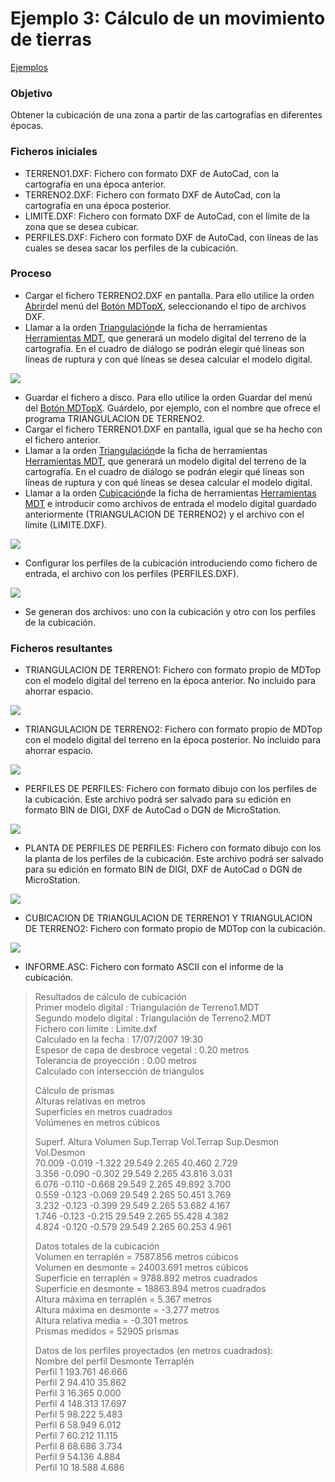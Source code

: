 # Ejemplo 3: Cálculo de un movimiento de tierras

[Ejemplos](/mdtopx/ejemplos/)

### Objetivo

Obtener la cubicación de una zona a partir de las cartografías en diferentes épocas.

### Ficheros iniciales

* TERRENO1.DXF: Fichero con formato DXF de AutoCad, con la cartografía en una época anterior.
* TERRENO2.DXF: Fichero con formato DXF de AutoCad, con la cartografía en una época posterior.
* LIMITE.DXF: Fichero con formato DXF de AutoCad, con el límite de la zona que se desea cubicar.
* PERFILES.DXF: Fichero con formato DXF de AutoCad, con líneas de las cuales se desea sacar los perfiles de la cubicación.

### Proceso

* Cargar el fichero TERRENO2.DXF en pantalla. Para ello utilice la orden [Abrir](../operaciones-con-archivos/abrir-archivo.md)del menú del [Botón MDTopX](../introduccion/boton-de-mdtopx.md), seleccionando el tipo de archivos DXF.
* Llamar a la orden [Triangulación](../como/como-triangulacion.md)de la ficha de herramientas [Herramientas MDT](/mdtopx/herramientas-mdt/), que generará un modelo digital del terreno de la cartografía. En el cuadro de diálogo se podrán elegir qué líneas son líneas de ruptura y con qué líneas se desea calcular el modelo digital.

![](../../.gitbook/assets/pantalla1-ejemplo3.jpg)

* Guardar el fichero a disco. Para ello utilice la orden Guardar del menú del [Botón MDTopX](../introduccion/boton-de-mdtopx.md). Guárdelo, por ejemplo, con el nombre que ofrece el programa TRIANGULACION DE TERRENO2.
* Cargar el fichero TERRENO1.DXF en pantalla, igual que se ha hecho con el fichero anterior.
* Llamar a la orden [Triangulación](../como/como-triangulacion.md)de la ficha de herramientas [Herramientas MDT](/mdtopx/herramientas-mdt/), que generará un modelo digital del terreno de la cartografía. En el cuadro de diálogo se podrán elegir qué líneas son líneas de ruptura y con qué líneas se desea calcular el modelo digital.
* Llamar a la orden [Cubicación](../como/como-cubicacion.md)de la ficha de herramientas [Herramientas MDT](../fichas-de-herramientas/ficha-de-herramientas-mdt/) e introducir como archivos de entrada el modelo digital guardado anteriormente (TRIANGULACION DE TERRENO2) y el archivo con el límite (LIMITE.DXF).

![](../../.gitbook/assets/pantalla5-ejemplo3.jpg)

* Configurar los perfiles de la cubicación introduciendo como fichero de entrada, el archivo con los perfiles (PERFILES.DXF).

![](../../.gitbook/assets/pantalla4-ejemplo3.jpg)

* Se generan dos archivos: uno con la cubicación y otro con los perfiles de la cubicación.

### Ficheros resultantes

* TRIANGULACION DE TERRENO1: Fichero con formato propio de MDTop con el modelo digital del terreno en la época anterior. No incluido para ahorrar espacio.

![](../../.gitbook/assets/pantalla2-ejemplo3.jpg)

* TRIANGULACION DE TERRENO2: Fichero con formato propio de MDTop con el modelo digital del terreno en la época posterior. No incluido para ahorrar espacio.

![](../../.gitbook/assets/pantalla3-ejemplo3.jpg)

* PERFILES DE PERFILES: Fichero con formato dibujo con los perfiles de la cubicación. Este archivo podrá ser salvado para su edición en formato BIN de DIGI, DXF de AutoCad o DGN de MicroStation.

![](../../.gitbook/assets/pantalla6-ejemplo3.jpg)

* PLANTA DE PERFILES DE PERFILES: Fichero con formato dibujo con los la planta de los perfiles de la cubicación. Este archivo podrá ser salvado para su edición en formato BIN de DIGI, DXF de AutoCad o DGN de MicroStation.

![](../../.gitbook/assets/pantalla8-ejemplo3.jpg)

* CUBICACION DE TRIANGULACION DE TERRENO1 Y TRIANGULACION DE TERRENO2: Fichero con formato propio de MDTop con la cubicación.

![](../../.gitbook/assets/pantalla7-ejemplo3.jpg)

* INFORME.ASC: Fichero con formato ASCII con el informe de la cubicación.

> Resultados de cálculo de cubicación\
> Primer modelo digital : Triangulación de Terreno1.MDT\
> Segundo modelo digital : Triangulación de Terreno2.MDT\
> Fichero con límite : Limite.dxf\
> Calculado en la fecha : 17/07/2007 19:30\
> Espesor de capa de desbroce vegetal : 0.20 metros\
> Tolerancia de proyección : 0.00 metros\
> Calculado con intersección de triángulos
>
> Cálculo de prismas\
> Alturas relativas en metros\
> Superficies en metros cuadrados\
>  Volúmenes en metros cúbicos
>
> Superf. Altura Volumen Sup.Terrap Vol.Terrap Sup.Desmon Vol.Desmon\
> 70.009 -0.019 -1.322 29.549 2.265 40.460 2.729\
> 3.356 -0.090 -0.302 29.549 2.265 43.816 3.031\
> 6.076 -0.110 -0.668 29.549 2.265 49.892 3.700\
> 0.559 -0.123 -0.069 29.549 2.265 50.451 3.769\
> 3.232 -0.123 -0.399 29.549 2.265 53.682 4.167\
> 1.746 -0.123 -0.215 29.549 2.265 55.428 4.382\
> 4.824 -0.120 -0.579 29.549 2.265 60.253 4.961
>
> Datos totales de la cubicación\
> Volumen en terraplén = 7587.856 metros cúbicos\
> Volumen en desmonte = 24003.691 metros cúbicos\
> Superficie en terraplén = 9788.892 metros cuadrados\
> Superficie en desmonte = 18863.894 metros cuadrados\
> Altura máxima en terraplén = 5.367 metros\
> Altura máxima en desmonte = -3.277 metros\
> Altura relativa media = -0.301 metros\
> Prismas medidos = 52905 prismas
>
> Datos de los perfiles proyectados (en metros cuadrados):\
> Nombre del perfil Desmonte Terraplén\
> Perfil 1 193.761 46.666\
> Perfil 2 94.410 35.862\
> Perfil 3 16.365 0.000\
> Perfil 4 148.313 17.697\
> Perfil 5 98.222 5.483\
> Perfil 6 58.949 6.012\
> Perfil 7 60.212 11.115\
> Perfil 8 68.686 3.734\
> Perfil 9 54.136 4.884\
> Perfil 10 18.588 4.686
